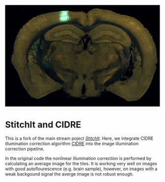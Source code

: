 <img src="https://github.com/BaselLaserMouse/StitchIt/blob/gh-pages/images/rgb_brain_example.jpg" />


# StitchIt and CIDRE

This is a fork of the main stream poject [*StitchIt*](https://github.com/BaselLaserMouse/StitchIt). Here, we integrate CIDRE illumination correction algorithm [CIDRE](https://github.com/Fouga/cidre) into the image illumination correction pipeline. 

In the original code the nonlinear illumination correction is performed by calculating an average image for the tiles. It is working very well on images with good autoflourescence (e.g. brain sample), however, on images with a weak backgound signal the averge image is not robust enough. 

